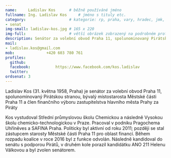 ```yaml
---
name:     Ladislav Kos  	# běžně používáné jméno
fullname: Ing. Ladislav Kos  	# jméno s tituly etc.
category:                 	# kategorie: rp, praha, vary, hradec, jmk, senat
- senat
img-small: ladislav-kos.jpg # 165 x 220
img-full:                 	# větší obrázek zobrazený na podrobném profilu
description: Senátor za volební obvod Praha 11, spolunominovaný Pirátskou stranou             	# kratký popis, max 160 znaků
mail:
- ladislav.kos@gmail.com
mob:			  +420 603 780 761
profiles:
  github:                 
  facebook: 		  https://www.facebook.com/kos.ladislav
  twitter:
ordsenat: 3
---
```


Ladislav Kos (31. května 1958, Praha) je senátor za volební obvod Praha 11, spolunominovaný Pirátskou stranou, bývalý místostarosta Městské části Praha 11 a člen finančního výboru zastupitelstva hlavního města Prahy za Piráty

Kos vystudoval Střední průmyslovou školu Chemickou a následně Vysokou školu chemicko-technologickou v Praze. Pracoval v podniku Pragochema Uhříněves a SAFINA Praha. Politicky byl aktivní od roku 2011; později se stal zástupcem starosty Městské části Praha 11 pro oblast financí. Během rozpadu koalice v roce 2016 byl z funkce odvolán. Následně kandidoval do senátu s podporou Pirátů, v druhém kole porazil kandidátku ANO 211 Helenu Válkovou a byl zvolen senátorem.
